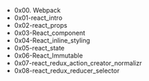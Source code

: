 * 0x00. Webpack
* 0x01-react_intro
* 0x02-react_props
* 0x03-React_component
* 0x04-React_inline_styling
* 0x05-react_state
* 0x06-React_Immutable
* 0x07-react_redux_action_creator_normalizr
* 0x08-react_redux_reducer_selector